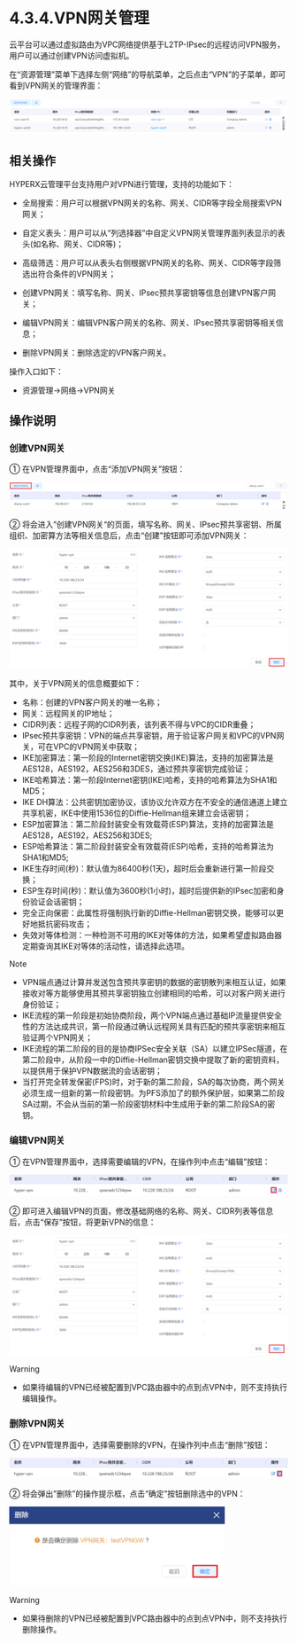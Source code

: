 # 4.3.4.VPN网关管理

云平台可以通过虚拟路由为VPC网络提供基于L2TP-IPsec的远程访问VPN服务，用户可以通过创建VPN访问虚拟机。

在“资源管理”菜单下选择左侧“网络”的导航菜单，之后点击“VPN”的子菜单，即可看到VPN网关的管理界面：

![image-20210225144123082](vpn_gateway.assets/image-20210225144123082.png)

## 相关操作

HYPERX云管理平台支持用户对VPN进行管理，支持的功能如下：

- 全局搜索：用户可以根据VPN网关的名称、网关、CIDR等字段全局搜索VPN网关；
- 自定义表头：用户可以从“列选择器”中自定义VPN网关管理界面列表显示的表头(如名称、网关、CIDR等)；
- 高级筛选：用户可以从表头右侧根据VPN网关的名称、网关、CIDR等字段筛选出符合条件的VPN网关；

- 创建VPN网关：填写名称、网关、IPsec预共享密钥等信息创建VPN客户网关；
- 编辑VPN网关：编辑VPN客户网关的名称、网关、IPsec预共享密钥等相关信息；
- 删除VPN网关：删除选定的VPN客户网关。

操作入口如下：

- 资源管理→网络→VPN网关

## 操作说明

### 创建VPN网关

① 在VPN管理界面中，点击“添加VPN网关”按钮：

![image-20201223150633924](vpn_gateway.assets/image-20201223150633924.png)

② 将会进入”创建VPN网关“的页面，填写名称、网关、IPsec预共享密钥、所属组织、加密算方法等相关信息后，点击“创建”按钮即可添加VPN网关：

<img src="vpn_gateway.assets/image-20201223150803494.png" alt="image-20201223150803494"  />

其中，关于VPN网关的信息概要如下：

- 名称：创建的VPN客户网关的唯一名称；
- 网关：远程网关的IP地址；
- CIDR列表：远程子网的CIDR列表，该列表不得与VPC的CIDR重叠；
- IPsec预共享密钥：VPN的端点共享密钥，用于验证客户网关和VPC的VPN网关，可在VPC的VPN网关中获取；
- IKE加密算法：第一阶段的Internet密钥交换(IKE)算法，支持的加密算法是AES128，AES192，AES256和3DES，通过预共享密钥完成验证；
- IKE哈希算法：第一阶段Internet密钥(IKE)哈希，支持的哈希算法为SHA1和MD5；
- IKE DH算法：公共密钥加密协议，该协议允许双方在不安全的通信通道上建立共享机密，IKE中使用1536位的Diffie-Hellman组来建立会话密钥；
- ESP加密算法：第二阶段封装安全有效载荷(ESP)算法，支持的加密算法是AES128，AES192，AES256和3DES;
- ESP哈希算法：第二阶段封装安全有效载荷(ESP)哈希，支持的哈希算法为SHA1和MD5;
- IKE生存时间(秒)：默认值为86400秒(1天)，超时后会重新进行第一阶段交换；
- ESP生存时间(秒)：默认值为3600秒(1小时)，超时后提供新的IPsec加密和身份验证会话密钥；
-  完全正向保密：此属性将强制执行新的Diffie-Hellman密钥交换，能够可以更好地抵抗密码攻击；
- 失效对等体检测：一种检测不可用的IKE对等体的方法，如果希望虚拟路由器定期查询其IKE对等体的活动性，请选择此选项。

> [!NOTE]
>
> - VPN端点通过计算并发送包含预共享密钥的数据的密钥散列来相互认证，如果接收对等方能够使用其预共享密钥独立创建相同的哈希，可以对客户网关进行身份验证；
> - IKE流程的第一阶段是初始协商阶段，两个VPN端点通过基础IP流量提供安全性的方法达成共识，第一阶段通过确认远程网关具有匹配的预共享密钥来相互验证两个VPN网关；
> - IKE流程的第二阶段的目的是协商IPSec安全关联（SA）以建立IPSec隧道，在第二阶段中，从阶段一中的Diffie-Hellman密钥交换中提取了新的密钥资料，以提供用于保护VPN数据流的会话密钥；
> - 当打开完全转发保密(FPS)时，对于新的第二阶段，SA的每次协商，两个网关必须生成一组新的第一阶段密钥。为PFS添加了的额外保护层，如果第二阶段SA过期，不会从当前的第一阶段密钥材料中生成用于新的第二阶段SA的密钥。

### 编辑VPN网关

① 在VPN管理界面中，选择需要编辑的VPN，在操作列中点击“编辑”按钮：

![image-20201223151015718](vpn_gateway.assets/image-20201223151015718.png)

② 即可进入编辑VPN的页面，修改基础网络的名称、网关、CIDR列表等信息后，点击“保存”按钮，将更新VPN的信息：

<img src="vpn_gateway.assets/image-20201223150803494.png" alt="image-20201223150803494"  />

> [!WARNING]
>
> - 如果待编辑的VPN已经被配置到VPC路由器中的点到点VPN中，则不支持执行编辑操作。

### 删除VPN网关

① 在VPN管理界面中，选择需要删除的VPN，在操作列中点击“删除”按钮：

![image-20201223151044279](vpn_gateway.assets/image-20201223151044279.png)

② 将会弹出”删除”的操作提示框，点击“确定”按钮删除选中的VPN：

<img src="vpn_gateway.assets/image-20210122132913670.png" alt="image-20210122132913670" style="zoom:50%;" />

> [!WARNING]
>
> - 如果待删除的VPN已经被配置到VPC路由器中的点到点VPN中，则不支持执行删除操作。

